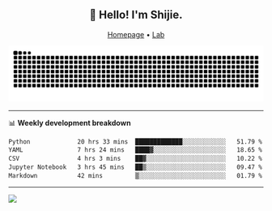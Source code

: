 <h2 align="center">👋 Hello! I'm Shijie.</h2>
<p align="center">
  <a href="https://xu-shi-jie.github.io"> Homepage</a> •
  <a href="https://onoda-lab.jp"> Lab </a>
</p>

![Snake animation](https://github.com/xu-shi-jie/xu-shi-jie/blob/output/github-snake.svg)


-------

📊 **Weekly development breakdown**
<!--START_SECTION:waka-->

```txt
Python             20 hrs 33 mins  █████████████░░░░░░░░░░░░   51.79 %
YAML               7 hrs 24 mins   ████▓░░░░░░░░░░░░░░░░░░░░   18.65 %
CSV                4 hrs 3 mins    ██▓░░░░░░░░░░░░░░░░░░░░░░   10.22 %
Jupyter Notebook   3 hrs 45 mins   ██▒░░░░░░░░░░░░░░░░░░░░░░   09.47 %
Markdown           42 mins         ▒░░░░░░░░░░░░░░░░░░░░░░░░   01.79 %
```

<!--END_SECTION:waka-->

-------
![](https://komarev.com/ghpvc/?username=xu-shi-jie&style=flat-square&color=blue) 
